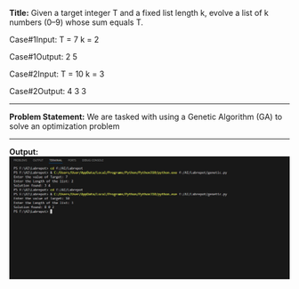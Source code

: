 **Title:**  Given a target integer T and a fixed list length k, evolve a list of k numbers (0–9) whose sum equals T.

Case#1Input:
T = 7
k = 2

Case#1Output:
2 5

Case#2Input:
T = 10
k = 3

Case#2Output:
4 3 3
______________________________________________________________________________________________________________________________________________
**Problem Statement:** We are tasked with using a Genetic Algorithm (GA) to solve an optimization problem
______________________________________________________________________________________________________________________________________________
**Output:**
![image alt](https://github.com/Nazir942/-Artificial-Intelligence/blob/c3af9c8bd84bccb22240945ff7df6e03089ff2b7/DCLP/s.png)
